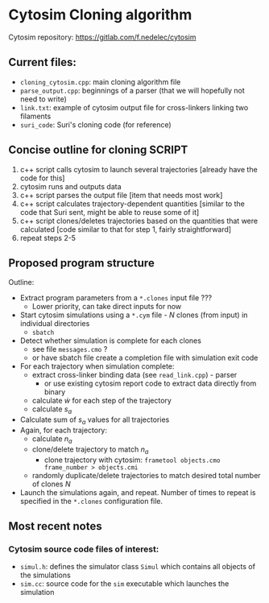 # Cytosim Cloning algorithm

Cytosim repository: https://gitlab.com/f.nedelec/cytosim

## Current files:

- `cloning_cytosim.cpp`: main cloning algorithm file
- `parse_output.cpp`: beginnings of a parser (that we will hopefully not need to write)
- `link.txt`: example of cytosim output file for cross-linkers linking two filaments
- `suri_code`: Suri's cloning code (for reference)

## Concise outline for cloning **SCRIPT**

1. c++ script calls cytosim to launch several trajectories [already have the code for this]
2. cytosim runs and outputs data
3. c++ script parses the output file [item that needs most work]
4. c++ script calculates trajectory-dependent quantities [similar to the code that Suri sent, might be able to reuse some of it]
5. c++ script clones/deletes trajectories based on the quantities that were calculated  [code similar to that for step 1, fairly straightforward]
6. repeat steps 2-5

## Proposed program structure

Outline:

- Extract program parameters from a `*.clones` input file ???
	- Lower priority, can take direct inputs for now
- Start cytosim simulations using a `*.cym` file - $`N`$ clones (from input) in individual directories
	- `sbatch`
- Detect whether simulation is complete for each clones
	- see file `messages.cmo` ?
	- or have sbatch file create a completion file with simulation exit code
- For each trajectory when simulation complete:
	- extract cross-linker binding data (see `read_link.cpp`) - parser
		- or use existing cytosim report code to extract data directly from binary
	- calculate $`\dot{w}`$ for each step of the trajectory
	- calculate $`s_a`$
- Calculate sum of $`s_a`$ values for all trajectories
- Again, for each trajectory:
	- calculate $`n_a`$
	- clone/delete trajectory to match $`n_a`$
		- clone trajectory with cytosim: `frametool objects.cmo frame_number > objects.cmi`
	- randomly duplicate/delete trajectories to match desired total number of clones $`N`$
- Launch the simulations again, and repeat. Number of times to repeat is specified in the `*.clones` configuration file.

## Most recent notes

### Cytosim source code files of interest:

- `simul.h`: defines the simulator class `Simul` which contains all objects of the simulations
- `sim.cc`: source code for the `sim` executable which launches the simulation
